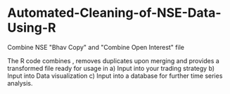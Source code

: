 # Automated-Cleaning-of-NSE-Data-Using-R
Combine NSE  "Bhav Copy" and "Combine Open Interest" file 

The R code combines , removes duplicates upon merging and provides a transformed file ready for usage  in
  a) Input into your trading strategy
  b) Input into Data visualization
  c) Input into a database for further time series analysis.
